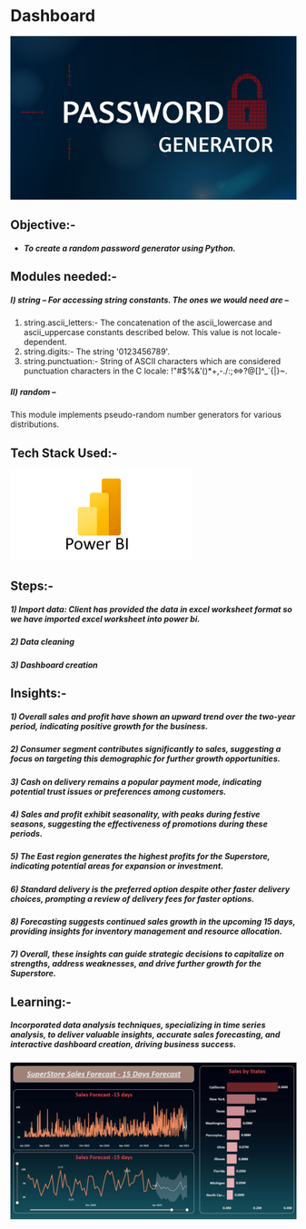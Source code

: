 # Dashboard
![image](https://github.com/gauraishwarya/Project-Images/blob/main/Password%20Generator.jpg)
## Objective:-
- ##### To create a random password generator using Python. 
## Modules needed:-
##### I) string – For accessing string constants. The ones we would need are –
1) string.ascii_letters:- The concatenation of the ascii_lowercase and ascii_uppercase constants described below. This value is not locale-dependent.
2) string.digits:- The string '0123456789'.
3) string.punctuation:- String of ASCII characters which are considered punctuation characters in the C locale: !"#$%&'()*+,-./:;<=>?@[\]^_`{|}~.
##### II) random – 
This module implements pseudo-random number generators for various distributions.
## Tech Stack Used:-
![Techstack](https://github.com/gauraishwarya/Project-Images/blob/main/Power%20Bi%20icon.png?raw=true)
## Steps:-
##### 1) Import data: Client has provided the data in excel worksheet format so we have imported excel worksheet into power bi.
##### 2) Data cleaning
##### 3) Dashboard creation
## Insights:-
##### 1) Overall sales and profit have shown an upward trend over the two-year period, indicating positive growth for the business.
##### 2) Consumer segment contributes significantly to sales, suggesting a focus on targeting this demographic for further growth opportunities.
##### 3) Cash on delivery remains a popular payment mode, indicating potential trust issues or preferences among customers.
##### 4) Sales and profit exhibit seasonality, with peaks during festive seasons, suggesting the effectiveness of promotions during these periods.
##### 5) The East region generates the highest profits for the Superstore, indicating potential areas for expansion or investment.
##### 6) Standard delivery is the preferred option despite other faster delivery choices, prompting a review of delivery fees for faster options.
##### 8) Forecasting suggests continued sales growth in the upcoming 15 days, providing insights for inventory management and resource allocation.
##### 7) Overall, these insights can guide strategic decisions to capitalize on strengths, address weaknesses, and drive further growth for the Superstore.
## Learning:-
##### Incorporated data analysis techniques, specializing in time series analysis, to deliver valuable insights, accurate sales forecasting, and interactive dashboard creation, driving business success.
![image](https://github.com/gauraishwarya/Project-Images/blob/main/Superstore%20dashboard%202.png)
